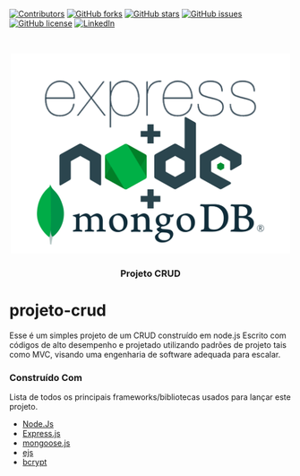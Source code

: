 [![Contributors](https://img.shields.io/github/contributors/guilhermelim/projeto-crud?style=for-the-badge)](https://github.com/guilhermelim/projeto-crud/graphs/contributors)
[![GitHub forks](https://img.shields.io/github/forks/guilhermelim/projeto-crud?style=for-the-badge)](https://github.com/guilhermelim/projeto-crud/network)
[![GitHub stars](https://img.shields.io/github/stars/guilhermelim/projeto-crud?style=for-the-badge)](https://github.com/guilhermelim/projeto-crud/stargazers)
[![GitHub issues](https://img.shields.io/github/issues/guilhermelim/projeto-crud?style=for-the-badge)](https://github.com/guilhermelim/projeto-crud/issues)
[![GitHub license](https://img.shields.io/github/license/guilhermelim/projeto-crud?style=for-the-badge)](https://github.com/guilhermelim/projeto-crud/blob/main/LICENSE)
[![LinkedIn](https://img.shields.io/badge/-LinkedIn-black.svg?style=for-the-badge&logo=linkedin&colorB=555)](https://www.linkedin.com/in/guilhermelim)

<br />
<p align="center">
  <a href="https://github.com/guilhermelim/To-do-List" display="block">
    <img src="logo.png" alt="Product Logo" width="500">    
  </a>
  <h3 align="center">Projeto CRUD</h3>
</p>

# projeto-crud

Esse é um simples projeto de um CRUD construído em node.js
Escrito com códigos de alto desempenho e projetado utilizando padrões de projeto tais como MVC, visando uma engenharia de software adequada para escalar.

### Construído Com
Lista de todos os principais frameworks/bibliotecas usados para lançar este projeto.

* [Node.Js](https://nodejs.org)  
* [Express.js](https://expressjs.com)
* [mongoose.js](https://mongoosejs.com)
* [ejs](https://ejs.co/)
* [bcrypt](https://github.com/kelektiv/node.bcrypt.js)